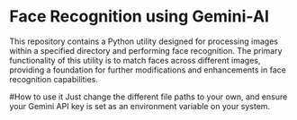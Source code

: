 # Face Recognition using Gemini-AI

This repository contains a Python utility designed for processing images within a specified directory and performing face recognition. The primary functionality of this utility is to match faces across different images, providing a foundation for further modifications and enhancements in face recognition capabilities.


#How to use it
Just change the different file paths to your own, and ensure your Gemini API key is set as an environment variable on your system.
